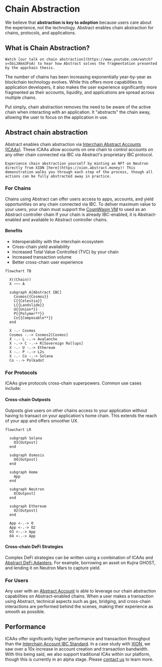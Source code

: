 # Chain Abstraction

We believe that **abstraction is key to adoption** because users care about the experience, not the technology. Abstract enables chain abstraction for chains, protocols, and applications.

## What is Chain Abstraction?

```admonish info
Watch [our talk on chain abstraction](https://www.youtube.com/watch?v=5biJAkm3FoA) to hear how Abstract solves the fragmentation presented by the appchain thesis.
```

The number of chains has been increasing exponentially year-by-year as blockchain technology evolves. While this offers more capabilities to application developers, it also makes the user experience significantly more fragmented as their accounts, liquidity, and applications are spread across multiple chains.

Put simply, chain abstraction removes the need to be aware of the active chain when interacting with an application. It "abstracts" the chain away, allowing the user to focus on the application in use.

## Abstract chain abstraction

Abstract enables chain abstraction via [Interchain Abstract Accounts (ICAAs)](../3_framework/8_ibc.md). These ICAAs allow accounts on one chain to control accounts on any other chain connected via IBC via Abstract's proprietary IBC protocol.

```admonish info
Experience chain abstraction yourself by minting an NFT on Neutron directly from XION [here](https://xion.abstract.money)! This demonstration walks you through each step of the process, though all actions can be fully abstracted away in practice.
```

### For Chains

Chains using Abstract can offer users access to apps, accounts, and yield opportunities on any chain connected via IBC. To deliver maximum value to your users, your chain must support the [CosmWasm VM](https://cosmwasm.com) to used as an Abstract controller chain If your chain is already IBC-enabled, it is Abstract-enabled and available to Abstract controller chains.

#### Benefits

- Interoperability with the interchain ecosystem
- Cross-chain yield availability
- Increased Total Value Controlled (TVC) by your chain
- Increased transaction volume
- Better cross-chain user experience

```mermaid
flowchart TB

  X((Chain))
  X ~~~ A

  subgraph A[Abstract IBC]
    Cosmos{{Cosmos}}
    C{{Celestia}}
    L{{Landslide}}
    U{{Union*}}
    P{{Polymer**}}
    Co{{Composable**}}
  end

  X -.- Cosmos
  Cosmos -.-> Cosmos2[Cosmos]
  X -.- L -.-> Avalanche
  X -.-> C -.-> R[Sovereign Rollups]
  X -.- U -.-> Ethereum
  X -.- P -.-> L2s
  X -.- Co -.-> Solana
  Co -.-> Polkadot

```

### For Protocols

ICAAs give protocols cross-chain superpowers. Common use cases include:

#### Cross-chain Outposts

Outposts give users on other chains access to your application without having to transact on your application's home chain. This extends the reach of your app and offers smoother UX.

```mermaid
flowchart LR

  subgraph Solana
    O3[Outpost]
  end

  subgraph Osmosis
    O4[Outpost]
  end

  subgraph Home
    App
  end

  subgraph Neutron
    O[Outpost]
  end

  subgraph Ethereum
    O2[Outpost]
  end

  App <-.-> O
  App <-.-> O2
  O3 <-.-> App
  O4 <-.-> App
```

#### Cross-chain DeFi Strategies

Complex DeFi strategies can be written using a combination of ICAAs and [Abstract DeFi Adapters](../modules/defi-adapters.md). For example, borrowing an asset on Kujira GHOST, and lending it on Neutron Mars to capture yield.


### For Users

Any user with an [Abstract Account](../3_framework/3_architecture.md) is able to leverage our chain abstraction capabilities on Abstract-enabled chains. When a user makes a transaction using Abstract, technical aspects such as gas, bridging, and cross-chain interactions are performed behind the scenes, making their experience as smooth as possible.



## Performance

ICAAs offer significantly higher performance and transaction throughput than the [Interchain Account IBC Standard](https://github.com/cosmos/ibc/blob/main/spec/app/ics-027-interchain-accounts/README.md). In a case study with [XION](../7_use_cases/xion.md), we saw over a 10x increase in account creation and transaction bandwidth. With this being said, we also support traditional ICAs within our platform, though this is currently in an alpha stage. Please [contact us](../11_contact.md) to learn more.
